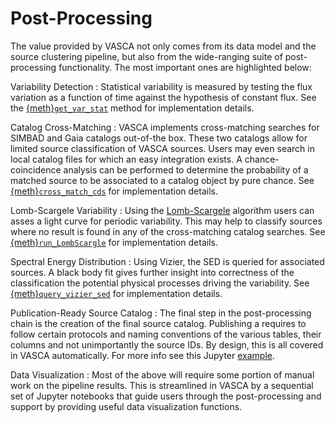 # Post-Processing
The value provided by VASCA not only comes from its data model and the source clustering
pipeline, but also from the wide-ranging suite of post-processing functionality. The most
important ones are highlighted below:

Variability Detection
: Statistical variability is measured by testing the flux variation as a function of time
against the hypothesis of constant flux. See the [{meth}`get_var_stat`](#get_var_stat)
method for implementation details.

Catalog Cross-Matching
: VASCA implements cross-matching searches for SIMBAD and Gaia catalogs out-of-the box.
These two catalogs allow for limited source classification of VASCA sources. Users may
even search in local catalog files for which an easy integration exists. A chance-
coincidence analysis can be performed to determine the probability of a matched source
to be associated to a catalog object by pure chance. See [{meth}`cross_match_cds`](#cross_match_cds)
for implementation details.

Lomb-Scargele Variability
: Using the [Lomb-Scargele](https://docs.astropy.org/en/stable/timeseries/lombscargle.html)
algorithm users can asses a light curve for periodic variability. This may help to
classify sources where no result is found in any of the cross-matching catalog searches.
See [{meth}`run_LombScargle`](#run_LombScargle) for implementation details.

Spectral Energy Distribution
: Using Vizier, the SED is queried for associated sources. A black body fit gives further
insight into correctness of the classification the potential physical processes driving
the variability. See [{meth}`query_vizier_sed`](#query_vizier_sed) for implementation
details.

Publication-Ready Source Catalog
: The final step in the post-processing chain is the creation of the final source
catalog. Publishing a requires to follow certain protocols and naming conventions of the
various tables, their columns and not unimportantly the source IDs. By design, this is
all covered in VASCA automatically. For more info see this Jupyter [example](https://github.com/rbuehler/vasca/blob/main/vasca/examples/vasca_pipe_post_process.ipynb). 

Data Visualization
: Most of the above will require some portion of manual work on the pipeline results.
This is streamlined in VASCA by a sequential set of Jupyter notebooks that guide users
through the post-processing and support by providing useful data visualization functions. 